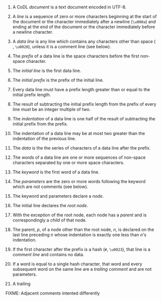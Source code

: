 1.  A CoDL _document_ is a text document encoded in UTF-8.
2.  A _line_ is a sequence of zero or more characters beginning at the start of the document or the character
    immediately after a newline (`\u000a`) and ending at the end of the document or the character immediately before a
    newline character.
4.  A _data line_ is any line which contains any characters other than space (` `, `\u0020`), unless it is a comment
    line (see below).
5.  The _prefix_ of a data line is the space characters before the first non-space character.
6.  The _initial line_ is the first data line.
7.  The _initial prefix_ is the prefix of the initial line.
8.  Every data line must have a prefix length greater than or equal to the initial prefix length.
9.  The result of subtracting the initial prefix length from the prefix of every line must be an integer multiple of
    two.
10. The _indentation_ of a data line is one half of the result of subtracting the initial prefix from the prefix.
11. The indentation of a data line may be at most two greater than the indentation of the previous line.
12. The _data_ is the the series of characters of a data line after the prefix.
13. The _words_ of a data line are one or more sequences of non-space characters separated by one or more space
    characters.
14. The _keyword_ is the first word of a data line.
15. The _parameters_ are the zero or more words following the keyword which are not comments (see below).
16. The keyword and parameters declare a _node_.
17. The initial line declares the _root node_.
18. With the exception of the root node, each node has a _parent_ and is correspondingly a _child_ of that node.
19. The parent, _p_, of a node other than the root node, _n_, is declared on the last line preceding _n_ whose
    indentation is exactly one less than _n_'s indentation.
20. If the first character after the prefix is a hash (`#`, `\u0023`), that line is a _comment line_ and contains no
    data.

22. If a word is equal to a single hash character, that word and every subsequent word on the same line are a _trailing
    comment_ and are not parameters.
23. A trailing 


FIXME: Adjacent comments intented differently